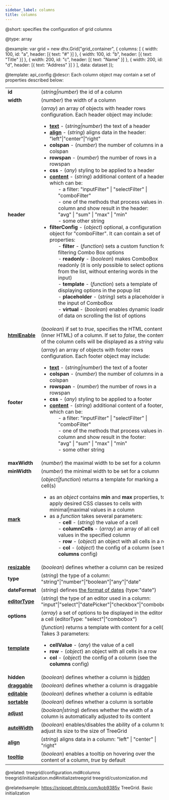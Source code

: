 ```yaml
---
sidebar_label: columns
title: columns
---          
```


@short: 
specifies the configuration of grid columns


@type: array

@example: 
var grid = new dhx.Grid("grid_container", {
	columns: [
		{ width: 100, id: "a", header: [{ text: "#" }] },
		{ width: 100, id: "b", header: [{ text: "Title" }] },
		{ width: 200, id: "c", header: [{ text: "Name" }] },
		{ width: 200, id: "d", header: [{ text: "Address" }] }
	],
	data: dataset
});


@template:	api_config
@descr: 
Each column object may contain a set of properties described below:

<table class="webixdoc_links">
	<tbody>
        <tr>
			<td class="webixdoc_links0"><b>id</b></td>
			<td>(<i>string|number</i>) the id of a column</td>
		</tr>
        <tr>
			<td class="webixdoc_links0"><b>width</b></td>
			<td>(<i>number</i>) the width of a column</td>
		</tr>
        <tr>
			<td class="webixdoc_links0"><b>header</b></td>
			<td>(<i>array</i>) an array of objects with header rows configuration. Each header object may include:
                <ul>
                    <li><a href="https://docs.dhtmlx.com/suite/treegrid__customization.html#stylingheadercells"><b>text</b></a> - (<i>string|number</i>) the text of a header</li>
                    <li><a href="https://docs.dhtmlx.com/suite/treegrid__configuration.html#alignment"><b>align</b></a> - (<i>string</i>) aligns data in the header: "left"|"center"|"right"</li>
                    <li><b>colspan</b> - (<i>number</i>) the number of columns in a colspan</li>
                    <li><b>rowspan</b> - (<i>number</i>) the number of rows in a rowspan</li>
                    <li><b>css</b> - (<i>any</i>) styling to be applied to a header</li>
                    <li><a href="https://docs.dhtmlx.com/suite/treegrid__configuration.html#headerfootercontent"><b>content</b></a> - (<i>string</i>) additional content of a header, which can be:
                    <ol>- a filter: "inputFilter" | "selectFilter" | "comboFilter"</ol>
                    <ol>- one of the methods that process values in a column and show result in the header:<br/> "avg" | "sum" | "max" | "min" </ol>
                    <ol> - some other string</ol>
                    </li>
                    <li><b>filterConfig</b> - (<i>object</i>) optional, a configuration object for "comboFilter". It can contain a set of properties:
                    <ol>- <b>filter</b> - (<i>function</i>) sets a custom function for filtering Combo Box options</ol>
                    <ol>- <b>readonly</b> - (<i>boolean</i>) makes ComboBox readonly (it is only possible to select options from the list, without entering words in the input)</ol>
                    <ol>- <b>template</b> - (<i>function</i>) sets a template of displaying options in the popup list</ol>
                    <ol>- <b>placeholder</b> - (<i>string</i>) sets a placeholder in the input of ComboBox</ol>
                    <ol>- <b>virtual</b> - (<i>boolean</i>) enables dynamic loading of data on scrolling the list of options</ol>
                    </li>
                </ul>
            </td>
		</tr>
        <tr>
			<td class="webixdoc_links0"><a href="https://docs.dhtmlx.com/suite/treegrid__configuration.html#htmlcontentoftreegridcolumns"><b>htmlEnable</b></a></td>
			<td>(<i>boolean</i>) if set to <i>true</i>, specifies the HTML content (inner HTML) of a column. If set to <i>false</i>, the content of the column cells will be displayed as a <i>string</i> value </td>
		</tr>
        <tr>
			<td class="webixdoc_links0"><b>footer</b></td>
			<td>(<i>array</i>) an array of objects with footer rows configuration. Each footer object may include:
                <ul>
                    <li><a href="https://docs.dhtmlx.com/suite/treegrid__customization.html#stylingfootercells"><b>text</b></a> - (<i>string|number</i>) the text of a footer</li>
                    <li><b>colspan</b> - (<i>number</i>) the number of columns in a colspan</li>
                    <li><b>rowspan</b> - (<i>number</i>) the number of rows in a rowspan</li>
                    <li><b>css</b> - (<i>any</i>) styling to be applied to a footer</li>
                    <li><a href="https://docs.dhtmlx.com/suite/treegrid__configuration.html#headerfootercontent"><b>content</b></a> - (<i>string</i>) additional content of a footer, which can be:
                    <ol>- a filter: "inputFilter" | "selectFilter" | "comboFilter"</ol>
                    <ol>- one of the methods that process values in a column and show result in the footer:<br/> "avg" | "sum" | "max" | "min" </ol>
                    <ol> - some other string</ol>
                    </li>
                </ul>
            </td>
		</tr>
        <tr>
			<td class="webixdoc_links0"><b>maxWidth</b></td>
			<td>(<i>number</i>) the maximal width to be set for a column</td>
		</tr>
        <tr>
			<td class="webixdoc_links0"><b>minWidth</b></td>
			<td>(<i>number</i>) the minimal width to be set for a column</td>
		</tr>
        <tr>
			<td class="webixdoc_links0"><a href="https://docs.dhtmlx.com/suite/treegrid__customization.html#addingcustommarkstocells"><b>mark</b></a></td>
			<td>(<i>object|function</i>) returns a template for marking a cell(s)
                <ul>
                    <li>as an <i>object</i> contains <b>min</b> and <b>max</b> properties, to apply desired CSS classes to cells with minimal|maximal values in a column </li>
                    <li>as a <i>function</i> takes several parameters:
                        <ol>- <b>cell</b> - (<i>string</i>) the value of a cell</ol>
                        <ol>- <b>columnCells</b> - (<i>array</i>) an array of all cell values in the specified column</ol>
                        <ol>- <b>row</b> - (<i>object</i>) an object with all cells in a row</ol>
                        <ol>- <b>col</b> - (<i>object</i>) the config of a column (see the <b>columns</b> config)</ol>
                    </li>    
                </ul>
            </td>
		</tr>
        <tr>
			<td class="webixdoc_links0"><a href="https://docs.dhtmlx.com/suite/treegrid__configuration.html#resizing"><b>resizable</b></a></td>
			<td>(<i>boolean</i>) defines whether a column can be resized</td>
		</tr>
        <tr>
			<td class="webixdoc_links0"><b>type</b></td>
			<td>(<i>string</i>) the type of a column: "string"|"number"|"boolean"|"any"|"date"</td>
		</tr>
        <tr>
			<td class="webixdoc_links0"><b>dateFormat</b></td>
			<td>(<i>string</i>) defines <a href="https://docs.dhtmlx.com/suite/calendar__api__calendar_dateformat_config.html">the format of dates</a> (type:"date")</td>
		</tr>
        <tr>
			<td class="webixdoc_links0"><a href="https://docs.dhtmlx.com/suite/treegrid__configuration.html#columneditors"><b>editorType</b></a></td>
			<td>(<i>string</i>) the type of an editor used in a column: "input"|"select"|"datePicker"|"checkbox"|"combobox"</td>
		</tr>
        <tr>
			<td class="webixdoc_links0"><b>options</b></td>
			<td>(<i>array</i>) a set of options to be displayed in the editor of a cell (editorType: "select"|"combobox")</td>
		</tr>
        <tr>
			<td class="webixdoc_links0"><a href="https://docs.dhtmlx.com/suite/treegrid__customization.html#addingtemplatetocells"><b>template</b></a></td>
			<td>(<i>function</i>) returns a template with content for a cell(s). Takes 3 parameters:
                <ul>
                    <li><b>cellValue</b> - (<i>any</i>) the value of a cell</li>
                    <li><b>row</b> - (<i>object</i>) an object with all cells in a row</li>
                    <li><b>col</b> - (<i>object</i>) the config of a column (see the <b>columns</b> config)</li>
                </ul>
            </td>
		</tr>
        <tr>
			<td class="webixdoc_links0"><b>hidden</b></td>
			<td>(<i>boolean</i>) defines whether a column is <a href="https://docs.dhtmlx.com/suite/treegrid__configuration.html#hiddencolumns">hidden</a></td>
		</tr>
        <tr>
			<td class="webixdoc_links0"><a href="https://docs.dhtmlx.com/suite/treegrid__configuration.html#dragndropofgridcolumns"><b>draggable</b></a></td>
			<td>(<i>boolean</i>) defines whether a column is draggable</td>
		</tr>
        <tr>
			<td class="webixdoc_links0"><a href="https://docs.dhtmlx.com/suite/treegrid__configuration.html#editinggridandseparatecolumns"><b>editable</b></a></td>
			<td>(<i>boolean</i>) defines whether a column is editable</td>
		</tr>
        <tr>
			<td class="webixdoc_links0"><a href="https://docs.dhtmlx.com/suite/treegrid__configuration.html#sortingcolumns"><b>sortable</b></a></td>
			<td>(<i>boolean</i>) defines whether a column is sortable</td>
		</tr>
        <tr>
			<td class="webixdoc_links0"><a href="https://docs.dhtmlx.com/suite/treegrid__configuration.html#autosizeforcolumns"><b>adjust</b></a></td>
			<td>(<i>boolean|string</i>) defines whether the width of a column is automatically adjusted to its content</td>
		</tr>
        <tr>
			<td class="webixdoc_links0"><a href="https://docs.dhtmlx.com/suite/treegrid__configuration.html#autowidthforcolumns"><b>autoWidth</b></a></td>
			<td>(<i>boolean</i>) enables/disables the ability of a column to adjust its size to the size of TreeGrid</td>
		</tr>
        <tr>
			<td class="webixdoc_links0"><a href="https://docs.dhtmlx.com/suite/treegrid__configuration.html#alignment"><b>align</b></a></td>
			<td>(<i>string</i>) aligns data in a column: "left" | "center" | "right"</td>
		</tr>
        <tr>
			<td class="webixdoc_links0"><a href="https://docs.dhtmlx.com/suite/treegrid__configuration.html#tooltip"><b>tooltip</b></a></td>
			<td>(<i>boolean</i>) enables a tooltip on hovering over the content of a column, <i>true</i> by default</td>
		</tr>
    </tbody>
</table>

@related: treegrid/configuration.md#columns
treegrid/initialization.md#initializetreegrid
treegrid/customization.md

@relatedsample: https://snippet.dhtmlx.com/kob9385v	TreeGrid. Basic initialization

